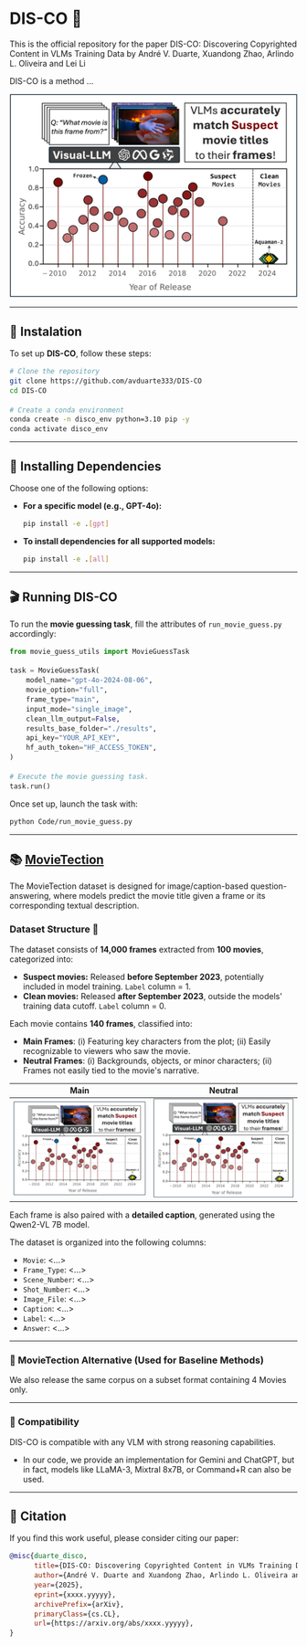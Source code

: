 # DIS-CO 🪩

This is the official repository for the paper DIS-CO: Discovering Copyrighted Content in VLMs Training Data by André V. Duarte, Xuandong Zhao, Arlindo L. Oliveira and Lei Li<br>

DIS-CO is a method ...

![DIS-CO](DISCO-Teaser.png)



---

## 🚀 Instalation
To set up **DIS-CO**, follow these steps:

```bash
# Clone the repository
git clone https://github.com/avduarte333/DIS-CO
cd DIS-CO

# Create a conda environment
conda create -n disco_env python=3.10 pip -y
conda activate disco_env
```
---

## 🔹 Installing Dependencies

Choose one of the following options:

- **For a specific model (e.g., GPT-4o):**
  ```bash
  pip install -e .[gpt]
  ```
- **To install dependencies for all supported models:**
  ```bash
  pip install -e .[all]
  ```

---


## 🎬 Running DIS-CO

To run the **movie guessing task**, fill the attributes of `run_movie_guess.py` accordingly:

```python
from movie_guess_utils import MovieGuessTask

task = MovieGuessTask(
    model_name="gpt-4o-2024-08-06",
    movie_option="full",
    frame_type="main",
    input_mode="single_image",
    clean_llm_output=False,
    results_base_folder="./results",
    api_key="YOUR_API_KEY",
    hf_auth_token="HF_ACCESS_TOKEN",
)

# Execute the movie guessing task.
task.run()
```

Once set up, launch the task with:

```bash
python Code/run_movie_guess.py
```


---

## 📚 [MovieTection](https://huggingface.co/datasets/DIS-CO/MovieTection)
The MovieTection dataset is designed for image/caption-based question-answering, where models predict the movie title given a frame or its corresponding textual description.

### Dataset Structure 🚧
The dataset consists of **14,000 frames** extracted from **100 movies**, categorized into:
- **Suspect movies:** Released **before September 2023**, potentially included in model training. `Label` column = 1.
- **Clean movies:** Released **after September 2023**, outside the models' training data cutoff. `Label` column = 0.

Each movie contains **140 frames**, classified into:
- **Main Frames**: (i) Featuring key characters from the plot; (ii) Easily recognizable to viewers who saw the movie.
- **Neutral Frames**: (i) Backgrounds, objects, or minor characters; (ii) Frames not easily tied to the movie's narrative.

| Main | Neutral |
|---------|---------|
| ![Alt Text](DISCO-Teaser.png) | ![Alt Text](DISCO-Teaser.png) |



Each frame is also paired with a **detailed caption**, generated using the Qwen2-VL 7B model.

The dataset is organized into the following columns:
- `Movie`: \<...\>
- `Frame_Type`: \<...\>
- `Scene_Number`: \<...\>
- `Shot_Number`: \<...\>
- `Image_File`: \<...\>
- `Caption`: \<...\>
- `Label`: \<...\>
- `Answer`: \<...\>



---
### 📖 MovieTection Alternative (Used for Baseline Methods)
We also release the same corpus on a subset format containing 4 Movies only.



---
### 🤝 Compatibility
DIS-CO is compatible with any VLM with strong reasoning capabilities.<br>
- In our code, we provide an implementation for Gemini and ChatGPT, but in fact, models like LLaMA-3, Mixtral 8x7B, or Command+R can also be used.<br>


---
## 💬 Citation

If you find this work useful, please consider citing our paper:

```bibtex
@misc{duarte_disco,
      title={DIS-CO: Discovering Copyrighted Content in VLMs Training Data}, 
      author={André V. Duarte and Xuandong Zhao, Arlindo L. Oliveira and Lei Li},
      year={2025},
      eprint={xxxx.yyyyy},
      archivePrefix={arXiv},
      primaryClass={cs.CL},
      url={https://arxiv.org/abs/xxxx.yyyyy}, 
}
```
